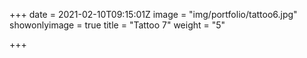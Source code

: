 +++
date = 2021-02-10T09:15:01Z
image = "img/portfolio/tattoo6.jpg"
showonlyimage = true
title = "Tattoo 7"
weight = "5"

+++
